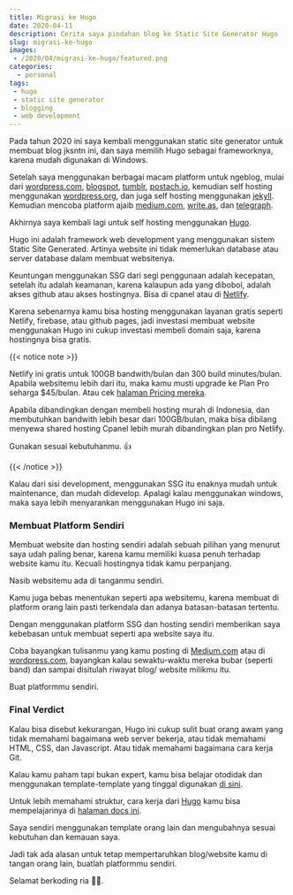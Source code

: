 ```yaml
---
title: Migrasi ke Hugo
date: 2020-04-11
description: Cerita saya pindahan blog ke Static Site Generator Hugo
slug: migrasi-ke-hugo
images:
 - /2020/04/migrasi-ke-hugo/featured.png
categories:
  - personal
tags:
 - hugo
 - static site generator
 - blogging
 - web development
---
```


Pada tahun 2020 ini saya kembali menggunakan static site generator untuk membuat blog jksntn ini, dan saya memilih Hugo sebagai frameworknya, karena mudah digunakan di Windows.

Setelah saya menggunakan berbagai macam platform untuk ngeblog, mulai dari [wordpress.com][wordpress.com], [blogspot][blogspot], [tumblr][tumblr], [postach.io][postach], kemudian self hosting menggunakan [wordpress.org][wordpress.org], dan juga self hosting menggunakan [jekyll][jekyll]. Kemudian mencoba platform ajaib [medium.com][medium], [write.as][writeas], dan [telegraph][telegraph].

<!--more-->

Akhirnya saya kembali lagi untuk self hosting menggunakan [Hugo][hugo]. 

Hugo ini adalah framework web development yang menggunakan sistem Static Site Generated. Artinya website ini tidak memerlukan database atau server database dalam membuat websitenya. 

Keuntungan menggunakan SSG dari segi penggunaan adalah kecepatan, setelah itu adalah keamanan, karena kalaupun ada yang dibobol, adalah akses github atau akses hostingnya. Bisa di cpanel atau di [Netlify][netlify]. 

Karena sebenarnya kamu bisa hosting menggunakan layanan gratis seperti Netlify, firebase, atau github pages, jadi investasi membuat website menggunakan Hugo ini cukup investasi membeli domain saja, karena hostingnya bisa gratis. 

{{< notice note >}}

Netlify ini gratis untuk 100GB bandwith/bulan dan 300 build minutes/bulan. Apabila websitemu lebih dari itu, maka kamu musti upgrade ke Plan Pro seharga $45/bulan. Atau cek [halaman Pricing mereka](https://netlify.com/pricing).

Apabila dibandingkan dengan membeli hosting murah di Indonesia, dan membutuhkan bandwith lebih besar dari 100GB/bulan, maka bisa dibilang menyewa shared hosting Cpanel lebih murah dibandingkan plan pro Netlify.

Gunakan sesuai kebutuhanmu. 👍

{{< /notice >}}

Kalau dari sisi development, menggunakan SSG itu enaknya mudah untuk maintenance, dan mudah didevelop. Apalagi kalau menggunakan windows, maka saya lebih menyarankan menggunakan Hugo ini saja. 

### Membuat Platform Sendiri

Membuat website dan hosting sendiri adalah sebuah pilihan yang menurut saya udah paling benar, karena kamu memiliki kuasa penuh terhadap website kamu itu. Kecuali hostingnya tidak kamu perpanjang. 

Nasib websitemu ada di tanganmu sendiri.

Kamu juga bebas menentukan seperti apa websitemu, karena membuat di platform orang lain pasti terkendala dan adanya batasan-batasan tertentu.

Dengan menggunakan platform SSG dan hosting sendiri memberikan saya kebebasan untuk membuat seperti apa website saya itu. 

Coba bayangkan tulisanmu yang kamu posting di [Medium.com][medium] atau di [wordpress.com][wordpress.com], bayangkan kalau sewaktu-waktu mereka bubar (seperti band) dan sampai disitulah riwayat blog/ website milikmu itu. 

Buat platformmu sendiri.

### Final Verdict

Kalau bisa disebut kekurangan, Hugo ini cukup sulit buat orang awam yang tidak memahami bagaimana web server bekerja, atau tidak memahami HTML, CSS, dan Javascript. Atau tidak memahami bagaimana cara kerja Git.

Kalau kamu paham tapi bukan expert, kamu bisa belajar otodidak dan menggunakan template-template yang tinggal digunakan [di sini][hugo theme].

Untuk lebih memahami struktur, cara kerja dari [Hugo][hugo] kamu bisa mempelajarinya di [halaman docs ini][hugo docs].

Saya sendiri menggunakan template orang lain dan mengubahnya sesuai kebutuhan dan kemauan saya. 

Jadi tak ada alasan untuk tetap mempertaruhkan blog/website kamu di tangan orang lain, buatlah platformmu sendiri.

Selamat berkoding ria 💪💪.

[netlify]:  https://www.netlify.com/
[hugo theme]:  https://themes.gohugo.io/
[hugo]: https://gohugo.io/ 
[hugo docs]: https://gohugo.io/getting-started/
[wordpress.com]: https://wordpress.com
[wordpress.org]: https://wordpress.org
[medium]: https://medium.com
[writeas]: https://write.as
[blogspot]: https://blogger.com 
[tumblr]: https://tumblr.com 
[jekyll]: https://jekyllrb.com 
[postach]: https://postach.io 
[telegraph]: https://telegraph.telegram.org
